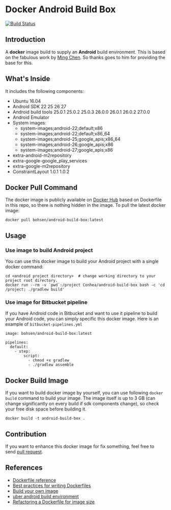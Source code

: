 # Docker Android Build Box


[![Build Status](https://travis-ci.org/Conhea/docker-android-build-box.svg?branch=master)](https://travis-ci.org/Conhea/docker-android-build-box)


## Introduction

A **docker** image build to supply an **Android** build environment. This is based on the fabulous work by [Ming Chen](https://github.com/mingchen/docker-android-build-box). So thanks goes to him for providing the base for this.


## What's Inside

It includes the following components:
* Ubuntu 16.04
* Android SDK 22 25 26 27
* Android build tools 25.0.1 25.0.2 25.0.3 26.0.0 26.0.1 26.0.2 27.0.0
* Android Emulator
* System images:
  * system-images;android-22;default;x86
  * system-images;android-22;default;x86_64
  * system-images;android-25;google_apis;x86_64
  * system-images;android-26;google_apis;x86
  * system-images;android-27;google_apis;x86
* extra-android-m2repository
* extra-google-google_play_services
* extra-google-m2repository
* ConstraintLayout 1.0.1 1.0.2


## Docker Pull Command

The docker image is publicly available on [Docker Hub](https://hub.docker.com/r/Conhea/android-build-box/) based on Dockerfile in this repo, so there is nothing hidden in the image. To pull the latest docker image:

    docker pull bohsen/android-build-box:latest


## Usage

### Use image to build Android project

You can use this docker image to build your Android project with a single docker command:

    cd <android project directory>  # change working directory to your project root directory.
    docker run --rm -v `pwd`:/project Conhea/android-build-box bash -c 'cd /project; ./gradlew build'



### Use image for Bitbucket pipeline

If you have Android code in Bitbucket and want to use it pipeline to build your Android code, you can simply specific this docker image.
Here is an example of `bitbucket-pipelines.yml`

    image: bohsen/android-build-box:latest

    pipelines:
      default:
        - step:
            script:
              - chmod +x gradlew
              - ./gradlew assemble


## Docker Build Image

If you want to build docker image by yourself, you can use following `docker build` command to build your image.
The image itself is up to 3 GB (can change significantly on every build if sdk components change), so check your free disk space before building it.

    docker build -t android-build-box .


## Contribution

If you want to enhance this docker image for fix something, feel free to send [pull request](https://github.com/Conhea/docker-android-build-box/pull/new/master).


## References

* [Dockerfile reference](https://docs.docker.com/engine/reference/builder/)
* [Best practices for writing Dockerfiles](https://docs.docker.com/engine/userguide/eng-image/dockerfile_best-practices/)
* [Build your own image](https://docs.docker.com/engine/getstarted/step_four/)
* [uber android build environment](https://hub.docker.com/r/uber/android-build-environment/)
* [Refactoring a Dockerfile for image size](https://blog.replicated.com/2016/02/05/refactoring-a-dockerfile-for-image-size/)
